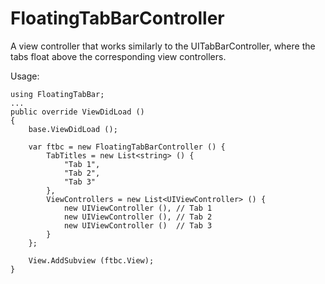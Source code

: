 FloatingTabBarController
========================

A view controller that works similarly to the UITabBarController, where the tabs float above the corresponding view controllers.

Usage:

    using FloatingTabBar;
    ...
    public override ViewDidLoad ()
    {
        base.ViewDidLoad ();

        var ftbc = new FloatingTabBarController () {
            TabTitles = new List<string> () {
                "Tab 1",
                "Tab 2",
                "Tab 3"
            },
            ViewControllers = new List<UIViewController> () {
                new UIViewController (), // Tab 1
                new UIViewController (), // Tab 2
                new UIViewController ()  // Tab 3
            }
        };

        View.AddSubview (ftbc.View);
    }